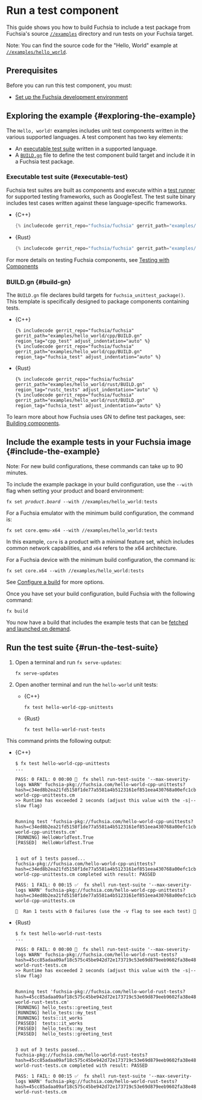 # Run a test component

This guide shows you how to build Fuchsia to include a test package from
Fuchsia's source [`//examples`](/examples/) directory and run tests on
your Fuchsia target.

Note: You can find the source code for the "Hello, World" example at
[`//examples/hello_world`](/examples/hello_world).

## Prerequisites

Before you can run this test component, you must:

*   [Set up the Fuchsia development environment](/docs/get-started/get_fuchsia_source.md)

## Exploring the example {#exploring-the-example}

The `Hello, world!` examples includes unit test components written in the
various supported languages. A test component has two key elements:

*   An [executable test suite](#executable-test) written in a supported language.
*   A [`BUILD.gn`](#build-gn) file to define the test component build target and
    include it in a Fuchsia test package.

### Executable test suite {#executable-test}

Fuchsia test suites are built as components and execute within a
[test runner](/docs/development/testing/components/test_runner_framework.md) for supported
testing frameworks, such as GoogleTest.
The test suite binary includes test cases written against these
language-specific frameworks.

* {C++}

   ```cpp
   {% includecode gerrit_repo="fuchsia/fuchsia" gerrit_path="examples/hello_world/cpp/hello_world_unittest.cc" region_tag="hello_test" adjust_indentation="auto" %}
   ```

* {Rust}

   ```rust
   {% includecode gerrit_repo="fuchsia/fuchsia" gerrit_path="examples/hello_world/rust/src/main.rs" region_tag="test_mod" adjust_indentation="auto" %}
   ```

For more details on testing Fuchsia components, see
[Testing with Components](/docs/development/testing/components)

### BUILD.gn {#build-gn}

The `BUILD.gn` file declares build targets for `fuchsia_unittest_package()`.
This template is specifically designed to package components containing tests.

* {C++}

   ```gn
   {% includecode gerrit_repo="fuchsia/fuchsia" gerrit_path="examples/hello_world/cpp/BUILD.gn" region_tag="cpp_test" adjust_indentation="auto" %}
   {% includecode gerrit_repo="fuchsia/fuchsia" gerrit_path="examples/hello_world/cpp/BUILD.gn" region_tag="fuchsia_test" adjust_indentation="auto" %}
   ```

* {Rust}

   ```gn
   {% includecode gerrit_repo="fuchsia/fuchsia" gerrit_path="examples/hello_world/rust/BUILD.gn" region_tag="rustc_tests" adjust_indentation="auto" %}
   {% includecode gerrit_repo="fuchsia/fuchsia" gerrit_path="examples/hello_world/rust/BUILD.gn" region_tag="fuchsia_test" adjust_indentation="auto" %}
   ```

To learn more about how Fuchsia uses GN to define test packages,
see: [Building components](/docs/development/components/build.md).

## Include the example tests in your Fuchsia image {#include-the-example}

Note: For new build configurations, these commands can take up to 90 minutes.

To include the example package in your build configuration, use the `--with` flag
when setting your product and board environment:

<pre class="prettyprint">
<code class="devsite-terminal">fx set <var>product</var>.<var>board</var> --with //examples/hello_world:tests</code>
</pre>

For a Fuchsia emulator with the minimum build configuration, the command is:

```posix-terminal
fx set core.qemu-x64 --with //examples/hello_world:tests
```

In this example, `core` is a product with a minimal feature set, which includes
common network capabilities, and `x64` refers to the x64 architecture.

For a Fuchsia device with the minimum build configuration, the command is:

```posix-terminal
fx set core.x64 --with //examples/hello_world:tests
```

See [Configure a build](/docs/development/build/fx.md#configure-a-build) for
more options.

Once you have set your build configuration, build Fuchsia with the following
command:

```posix-terminal
fx build
```

You now have a build that includes the example tests that can be
[fetched and launched on demand](/docs/development/build/concepts/build_system/boards_and_products.md#universe).

## Run the test suite {#run-the-test-suite}

1.  Open a terminal and run `fx serve-updates`:

    ```posix-terminal
    fx serve-updates
    ```

1.  Open another terminal and run the `hello-world` unit tests:

    * {C++}

      ```posix-terminal
      fx test hello-world-cpp-unittests
      ```

    * {Rust}

      ```posix-terminal
      fx test hello-world-rust-tests
      ```

This command prints the following output:

* {C++}

  ```none
  $ fx test hello-world-cpp-unittests
  ...

  PASS: 0 FAIL: 0 00:00 🤔  fx shell run-test-suite '--max-severity-logs WARN' fuchsia-pkg://fuchsia.com/hello-world-cpp-unittests?hash=c34ed8b2ea21fd5158f1de77a5581a4b5123161ef851eea430768a00efc1cbbf#meta/hello-world-cpp-unittests.cm
  >> Runtime has exceeded 2 seconds (adjust this value with the -s|--slow flag)


  Running test 'fuchsia-pkg://fuchsia.com/hello-world-cpp-unittests?hash=c34ed8b2ea21fd5158f1de77a5581a4b5123161ef851eea430768a00efc1cbbf#meta/hello-world-cpp-unittests.cm'
  [RUNNING]	HelloWorldTest.True
  [PASSED]	HelloWorldTest.True


  1 out of 1 tests passed...
  fuchsia-pkg://fuchsia.com/hello-world-cpp-unittests?hash=c34ed8b2ea21fd5158f1de77a5581a4b5123161ef851eea430768a00efc1cbbf#meta/hello-world-cpp-unittests.cm completed with result: PASSED

  PASS: 1 FAIL: 0 00:15 ✅  fx shell run-test-suite '--max-severity-logs WARN' fuchsia-pkg://fuchsia.com/hello-world-cpp-unittests?hash=c34ed8b2ea21fd5158f1de77a5581a4b5123161ef851eea430768a00efc1cbbf#meta/hello-world-cpp-unittests.cm

  🎉  Ran 1 tests with 0 failures (use the -v flag to see each test) 🎉
  ```

* {Rust}

  ```none
  $ fx test hello-world-rust-tests
  ...

  PASS: 0 FAIL: 0 00:00 🤔  fx shell run-test-suite '--max-severity-logs WARN' fuchsia-pkg://fuchsia.com/hello-world-rust-tests?hash=45cc85adaa09af18c575c45be942d72e173719c53e69d879eeb9602fa38e4884#meta/hello-world-rust-tests.cm
  >> Runtime has exceeded 2 seconds (adjust this value with the -s|--slow flag)


  Running test 'fuchsia-pkg://fuchsia.com/hello-world-rust-tests?hash=45cc85adaa09af18c575c45be942d72e173719c53e69d879eeb9602fa38e4884#meta/hello-world-rust-tests.cm'
  [RUNNING]	hello_tests::greeting_test
  [RUNNING]	hello_tests::my_test
  [RUNNING]	tests::it_works
  [PASSED]	tests::it_works
  [PASSED]	hello_tests::my_test
  [PASSED]	hello_tests::greeting_test


  3 out of 3 tests passed...
  fuchsia-pkg://fuchsia.com/hello-world-rust-tests?hash=45cc85adaa09af18c575c45be942d72e173719c53e69d879eeb9602fa38e4884#meta/hello-world-rust-tests.cm completed with result: PASSED

  PASS: 1 FAIL: 0 00:15 ✅  fx shell run-test-suite '--max-severity-logs WARN' fuchsia-pkg://fuchsia.com/hello-world-rust-tests?hash=45cc85adaa09af18c575c45be942d72e173719c53e69d879eeb9602fa38e4884#meta/hello-world-rust-tests.cm
  ```

